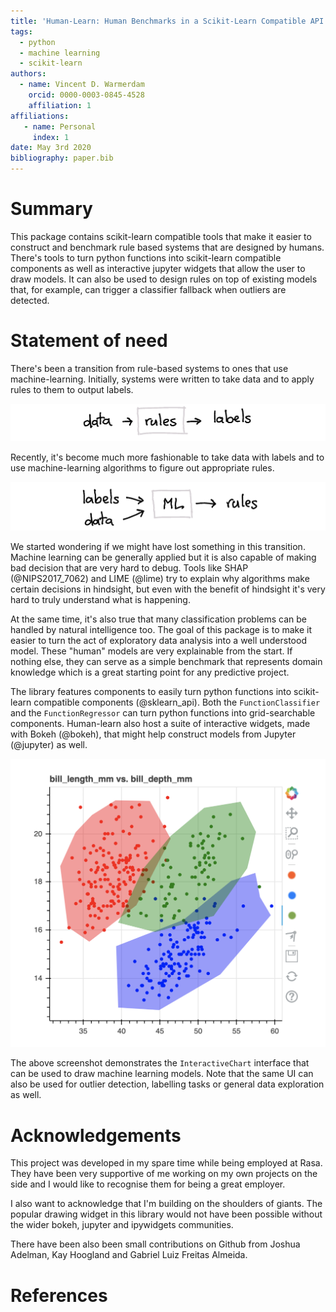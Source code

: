 ```yaml
---
title: 'Human-Learn: Human Benchmarks in a Scikit-Learn Compatible API'
tags:
  - python
  - machine learning
  - scikit-learn
authors:
  - name: Vincent D. Warmerdam
    orcid: 0000-0003-0845-4528
    affiliation: 1
affiliations:
   - name: Personal
     index: 1
date: May 3rd 2020
bibliography: paper.bib
---
```


# Summary

This package contains scikit-learn compatible tools that make it easier to construct and benchmark rule based systems that are designed by humans. There's tools to turn python functions into scikit-learn compatible components as well as interactive jupyter widgets that allow the user to draw models. It can also be used to design rules on top of existing models that, for example, can trigger a classifier fallback when outliers are detected.

# Statement of need

There's been a transition from rule-based systems to ones that use machine-learning. Initially, systems were written to take data and to apply rules to them to output labels.

![](docs/examples/rules.png)

Recently, it's become much more fashionable to take data with labels and to use machine-learning algorithms to figure out appropriate rules.

![](docs/examples/ml.png)

We started wondering if we might have lost something in this transition. Machine learning can be generally applied but it is also capable of making bad decision that are very hard to debug.  Tools like SHAP (@NIPS2017_7062) and LIME (@lime) try to explain why algorithms make certain decisions in hindsight, but even with the benefit of hindsight it's very hard to truly understand what is happening.

At the same time, it's also true that many classification problems can be handled by natural intelligence too. The goal of this package is to make it easier to turn the act of exploratory data analysis into a well understood model. These "human" models are very explainable from the start. If nothing else, they can serve as a simple benchmark that represents domain knowledge which is a great starting point for any predictive project.

The library features components to easily turn python functions into scikit-learn compatible components (@sklearn_api). Both the `FunctionClassifier` and the `FunctionRegressor` can turn python functions into grid-searchable components. Human-learn also host a suite of interactive widgets, made with Bokeh (@bokeh), that might help construct models from Jupyter (@jupyter) as well.

![](docs/screenshot.png)

The above screenshot demonstrates the `InteractiveChart` interface that can be used to draw machine learning models. Note that the same UI can also be used for outlier detection, labelling tasks or general data exploration as well.

# Acknowledgements

This project was developed in my spare time while being employed at Rasa. They have been very supportive of me working on my own projects on the side and I would like to recognise them for being a great employer.

I also want to acknowledge that I'm building on the shoulders of giants. The popular drawing widget in this library would not have been possible without the wider bokeh, jupyter and ipywidgets communities.

There have been also been small contributions on Github from Joshua Adelman, Kay Hoogland and Gabriel Luiz Freitas Almeida.

# References
